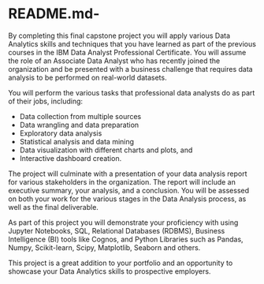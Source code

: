 # README.md-
By completing this final capstone project you will apply various Data Analytics skills and techniques that you have learned as part of the previous courses in the IBM Data Analyst Professional Certificate. You will assume the role of an Associate Data Analyst who has recently joined the organization and be presented with a business challenge that requires data analysis to be performed on real-world datasets.  

You will perform the various tasks that professional data analysts do as part of their jobs, including: 
- Data collection from multiple sources 
- Data wrangling and data preparation 
- Exploratory data analysis  
- Statistical analysis and data mining 
- Data visualization with different charts and plots, and 
- Interactive dashboard creation. 

The project will culminate with a presentation of your data analysis report for various stakeholders in the organization. The report will include an executive summary, your analysis, and a conclusion. You will be assessed on both your work for the various stages in the Data Analysis process, as well as the final deliverable. 

As part of this project you will demonstrate your proficiency with using Jupyter Notebooks, SQL, Relational Databases (RDBMS), Business Intelligence (BI) tools like Cognos, and Python Libraries such as Pandas, Numpy, Scikit-learn, Scipy, Matplotlib, Seaborn and others.  

This project is a great addition to your portfolio and an opportunity to showcase your Data Analytics skills to prospective employers.
